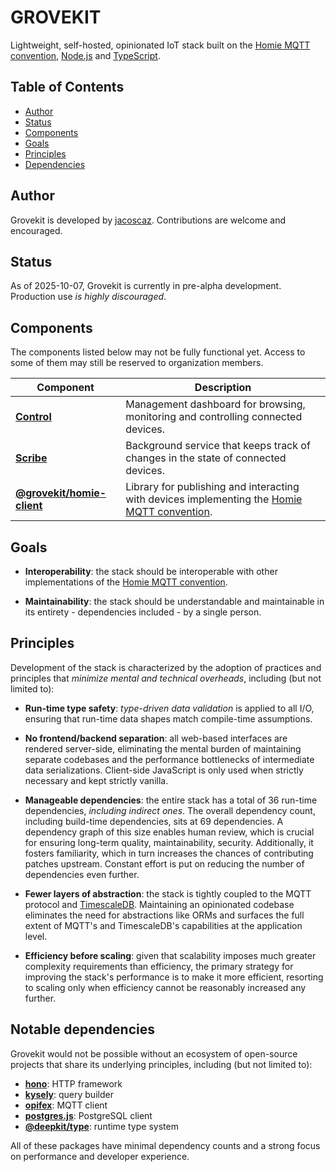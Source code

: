 
# GROVEKIT

Lightweight, self-hosted, opinionated IoT stack built on the
[Homie MQTT convention][homie], [Node.js] and [TypeScript].

## Table of Contents

- [Author](#author)
- [Status](#status)
- [Components](#components)
- [Goals](#goals)
- [Principles](#principles)
- [Dependencies](#dependencies)

## Author

Grovekit is developed by [jacoscaz](https://github.com/jacoscaz). Contributions
are welcome and encouraged.

## Status

As of 2025-10-07, Grovekit is currently in pre-alpha development. Production
use *is highly discouraged*.

## Components

The components listed below may not be fully functional yet. Access to some of
them may still be reserved to organization members.

| Component | Description |
| --- | --- |
| **[Control]** | Management dashboard for browsing, monitoring and controlling connected devices. |
| **[Scribe]** | Background service that keeps track of changes in the state of connected devices. |
| **[@grovekit/homie-client]** | Library for publishing and interacting with devices implementing the [Homie MQTT convention][homie]. |

## Goals

- **Interoperability**: the stack should be interoperable with other
  implementations of the [Homie MQTT convention][homie].

- **Maintainability**: the stack should be understandable and maintainable in
  its entirety - dependencies included - by a single person.

## Principles

Development of the stack is characterized by the adoption of practices and
principles that _minimize mental and technical overheads_, including (but not
limited to):

- **Run-time type safety**: _type-driven data validation_ is applied to all
  I/O, ensuring that run-time data shapes match compile-time assumptions.

- **No frontend/backend separation**: all web-based interfaces are rendered
  server-side, eliminating the mental burden of maintaining separate codebases
  and the performance bottlenecks of intermediate data serializations.
  Client-side JavaScript is only used when strictly necessary and kept strictly
  vanilla.

- **Manageable dependencies**: the entire stack has a total of 36 run-time
  dependencies, _including indirect ones_. The overall dependency count,
  including build-time dependencies, sits at 69 dependencies. A dependency
  graph of this size enables human review, which is crucial for ensuring
  long-term quality, maintainability, security. Additionally, it fosters
  familiarity, which in turn increases the chances of contributing patches
  upstream. Constant effort is put on reducing the number of dependencies
  even further.

- **Fewer layers of abstraction**: the stack is tightly coupled to the MQTT
  protocol and [TimescaleDB]. Maintaining an opinionated codebase eliminates
  the need for abstractions like ORMs and surfaces the full extent of MQTT's
  and TimescaleDB's capabilities at the application level.

- **Efficiency before scaling**: given that scalability imposes much greater
  complexity requirements than efficiency, the primary strategy for improving
  the stack's performance is to make it more efficient, resorting to scaling
  only when efficiency cannot be reasonably increased any further.

## Notable dependencies

Grovekit would not be possible without an ecosystem of open-source projects
that share its underlying principles, including (but not limited to):

- **[hono]**: HTTP framework
- **[kysely]**: query builder
- **[opifex]**: MQTT client
- **[postgres.js]**: PostgreSQL client
- **[@deepkit/type]**: runtime type system

All of these packages have minimal dependency counts and a strong focus on
performance and developer experience.

[homie]: https://homieiot.github.io
[hono]: https://hono.dev
[TimescaleDB]: https://github.com/timescale/timescaledb
[postgres.js]: https://github.com/porsager/postgres
[kysely]: https://github.com/kysely-org/kysely
[opifex]: https://github.com/seriousme/opifex
[LICENSE]: ./LICENSE
[Node.js]: https://nodejs.org
[TypeScript]: https://www.typescriptlang.org
[@deepkit/type]: https://deepkit.io/en/documentation/runtime-types/getting-started
[Control]: https://github.com/grovekit/grovekit/tree/main/packages/services/control
[Scribe]: https://github.com/grovekit/grovekit/tree/main/packages/services/scribe
[@grovekit/homie-client]: https://github.com/grovekit/homie-client
